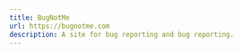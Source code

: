 ```yaml
---
title: BugNotMe
url: https://bugnotme.com
description: A site for bug reporting and bug reporting.
---
```

